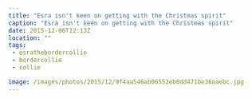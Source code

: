 ```yaml
---
title: "Esra isn't keen on getting with the Christmas spirit"
caption: "Esra isn't keen on getting with the Christmas spirit"
date: 2015-12-06T12:13Z
location: ""
tags: 
 - esrathebordercollie
 - bordercollie
 - collie

image: /images/photos/2015/12/9f4aa546ab06552eb0dd471be36aaebc.jpg
---
```

